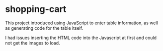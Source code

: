 # shopping-cart
This project introduced using JavaScript to enter table information, as well as generating code for the table itself.

I had issues inserting the HTML code into the Javascript at first and could not get the images to load.
